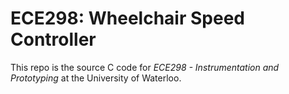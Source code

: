 # ECE298: Wheelchair Speed Controller

This repo is the source C code for *ECE298 - Instrumentation and Prototyping* at the University of Waterloo.
